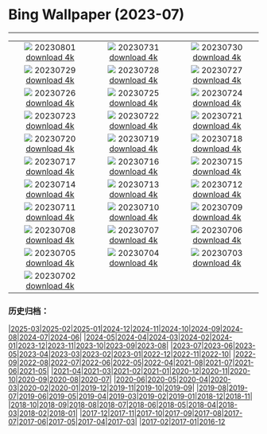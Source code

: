 # Bing Wallpaper (2023-07)
**************
| | | |
| :----: | :----: | :----: |
| ![](https://www.bing.com/th?id=OHR.Corse_FR-FR1073041933_1920x1080.jpg) 20230801 [download 4k](https://www.bing.com/th?id=OHR.Corse_FR-FR1073041933_UHD.jpg) | ![](https://www.bing.com/th?id=OHR.RockHouse_FR-FR0741762840_1920x1080.jpg) 20230731 [download 4k](https://www.bing.com/th?id=OHR.RockHouse_FR-FR0741762840_UHD.jpg) | ![](https://www.bing.com/th?id=OHR.PalouseHills_FR-FR4301002543_1920x1080.jpg) 20230730 [download 4k](https://www.bing.com/th?id=OHR.PalouseHills_FR-FR4301002543_UHD.jpg) |
| ![](https://www.bing.com/th?id=OHR.TigerIndia_FR-FR3985203091_1920x1080.jpg) 20230729 [download 4k](https://www.bing.com/th?id=OHR.TigerIndia_FR-FR3985203091_UHD.jpg) | ![](https://www.bing.com/th?id=OHR.SanBlasIslands_FR-FR9472873126_1920x1080.jpg) 20230728 [download 4k](https://www.bing.com/th?id=OHR.SanBlasIslands_FR-FR9472873126_UHD.jpg) | ![](https://www.bing.com/th?id=OHR.ParisLouvre_FR-FR5432483778_1920x1080.jpg) 20230727 [download 4k](https://www.bing.com/th?id=OHR.ParisLouvre_FR-FR5432483778_UHD.jpg) |
| ![](https://www.bing.com/th?id=OHR.MangrovePark_FR-FR4639124985_1920x1080.jpg) 20230726 [download 4k](https://www.bing.com/th?id=OHR.MangrovePark_FR-FR4639124985_UHD.jpg) | ![](https://www.bing.com/th?id=OHR.LasLagunas_FR-FR3669539536_1920x1080.jpg) 20230725 [download 4k](https://www.bing.com/th?id=OHR.LasLagunas_FR-FR3669539536_UHD.jpg) | ![](https://www.bing.com/th?id=OHR.ZebraCousins_FR-FR2999033632_1920x1080.jpg) 20230724 [download 4k](https://www.bing.com/th?id=OHR.ZebraCousins_FR-FR2999033632_UHD.jpg) |
| ![](https://www.bing.com/th?id=OHR.TeaEstate_FR-FR1261818275_1920x1080.jpg) 20230723 [download 4k](https://www.bing.com/th?id=OHR.TeaEstate_FR-FR1261818275_UHD.jpg) | ![](https://www.bing.com/th?id=OHR.HammockDay_FR-FR0846527389_1920x1080.jpg) 20230722 [download 4k](https://www.bing.com/th?id=OHR.HammockDay_FR-FR0846527389_UHD.jpg) | ![](https://www.bing.com/th?id=OHR.BridgeNorway_FR-FR0244724672_1920x1080.jpg) 20230721 [download 4k](https://www.bing.com/th?id=OHR.BridgeNorway_FR-FR0244724672_UHD.jpg) |
| ![](https://www.bing.com/th?id=OHR.MoonDayArtemis_FR-FR9915827128_1920x1080.jpg) 20230720 [download 4k](https://www.bing.com/th?id=OHR.MoonDayArtemis_FR-FR9915827128_UHD.jpg) | ![](https://www.bing.com/th?id=OHR.CrescentLake_FR-FR9533506329_1920x1080.jpg) 20230719 [download 4k](https://www.bing.com/th?id=OHR.CrescentLake_FR-FR9533506329_UHD.jpg) | ![](https://www.bing.com/th?id=OHR.BucerosBicornis_FR-FR2890975203_1920x1080.jpg) 20230718 [download 4k](https://www.bing.com/th?id=OHR.BucerosBicornis_FR-FR2890975203_UHD.jpg) |
| ![](https://www.bing.com/th?id=OHR.CavanCastle_FR-FR1987421651_1920x1080.jpg) 20230717 [download 4k](https://www.bing.com/th?id=OHR.CavanCastle_FR-FR1987421651_UHD.jpg) | ![](https://www.bing.com/th?id=OHR.BearHoleBrook_FR-FR1214130795_1920x1080.jpg) 20230716 [download 4k](https://www.bing.com/th?id=OHR.BearHoleBrook_FR-FR1214130795_UHD.jpg) | ![](https://www.bing.com/th?id=OHR.AvignonPope_FR-FR9286778521_1920x1080.jpg) 20230715 [download 4k](https://www.bing.com/th?id=OHR.AvignonPope_FR-FR9286778521_UHD.jpg) |
| ![](https://www.bing.com/th?id=OHR.BastilleDay_FR-FR9015357595_1920x1080.jpg) 20230714 [download 4k](https://www.bing.com/th?id=OHR.BastilleDay_FR-FR9015357595_UHD.jpg) | ![](https://www.bing.com/th?id=OHR.ZhangyeGeopark_FR-FR4605249470_1920x1080.jpg) 20230713 [download 4k](https://www.bing.com/th?id=OHR.ZhangyeGeopark_FR-FR4605249470_UHD.jpg) | ![](https://www.bing.com/th?id=OHR.NakupendaBeach_FR-FR4192491040_1920x1080.jpg) 20230712 [download 4k](https://www.bing.com/th?id=OHR.NakupendaBeach_FR-FR4192491040_UHD.jpg) |
| ![](https://www.bing.com/th?id=OHR.WorldPopDay_FR-FR3886647732_1920x1080.jpg) 20230711 [download 4k](https://www.bing.com/th?id=OHR.WorldPopDay_FR-FR3886647732_UHD.jpg) | ![](https://www.bing.com/th?id=OHR.SomersetLavender_FR-FR5291650955_1920x1080.jpg) 20230710 [download 4k](https://www.bing.com/th?id=OHR.SomersetLavender_FR-FR5291650955_UHD.jpg) | ![](https://www.bing.com/th?id=OHR.MoselleRiver_FR-FR3280555983_1920x1080.jpg) 20230709 [download 4k](https://www.bing.com/th?id=OHR.MoselleRiver_FR-FR3280555983_UHD.jpg) |
| ![](https://www.bing.com/th?id=OHR.Holidays_FR-FR3009549793_1920x1080.jpg) 20230708 [download 4k](https://www.bing.com/th?id=OHR.Holidays_FR-FR3009549793_UHD.jpg) | ![](https://www.bing.com/th?id=OHR.CocoaPods_FR-FR2382052379_1920x1080.jpg) 20230707 [download 4k](https://www.bing.com/th?id=OHR.CocoaPods_FR-FR2382052379_UHD.jpg) | ![](https://www.bing.com/th?id=OHR.KissingPenguins_FR-FR5209643436_1920x1080.jpg) 20230706 [download 4k](https://www.bing.com/th?id=OHR.KissingPenguins_FR-FR5209643436_UHD.jpg) |
| ![](https://www.bing.com/th?id=OHR.CorfuBeach_FR-FR0913715646_1920x1080.jpg) 20230705 [download 4k](https://www.bing.com/th?id=OHR.CorfuBeach_FR-FR0913715646_UHD.jpg) | ![](https://www.bing.com/th?id=OHR.CooperChapel_FR-FR0470140705_1920x1080.jpg) 20230704 [download 4k](https://www.bing.com/th?id=OHR.CooperChapel_FR-FR0470140705_UHD.jpg) | ![](https://www.bing.com/th?id=OHR.CoyoteBanff_FR-FR9574974199_1920x1080.jpg) 20230703 [download 4k](https://www.bing.com/th?id=OHR.CoyoteBanff_FR-FR9574974199_UHD.jpg) |
| ![](https://www.bing.com/th?id=OHR.HalfwayBoats_FR-FR9069255217_1920x1080.jpg) 20230702 [download 4k](https://www.bing.com/th?id=OHR.HalfwayBoats_FR-FR9069255217_UHD.jpg) |  |  |

### 历史归档：

|[2025-03](/../2025-03/2025-03.md)|[2025-02](/../2025-02/2025-02.md)|[2025-01](/../2025-01/2025-01.md)|[2024-12](/../2024-12/2024-12.md)|[2024-11](/../2024-11/2024-11.md)|[2024-10](/../2024-10/2024-10.md)|[2024-09](/../2024-09/2024-09.md)|[2024-08](/../2024-08/2024-08.md)|[2024-07](/../2024-07/2024-07.md)|[2024-06](/../2024-06/2024-06.md)|
|[2024-05](/../2024-05/2024-05.md)|[2024-04](/../2024-04/2024-04.md)|[2024-03](/../2024-03/2024-03.md)|[2024-02](/../2024-02/2024-02.md)|[2024-01](/../2024-01/2024-01.md)|[2023-12](/../2023-12/2023-12.md)|[2023-11](/../2023-11/2023-11.md)|[2023-10](/../2023-10/2023-10.md)|[2023-09](/../2023-09/2023-09.md)|[2023-08](/../2023-08/2023-08.md)|
|[2023-07](/2023-07.md)|[2023-06](/../2023-06/2023-06.md)|[2023-05](/../2023-05/2023-05.md)|[2023-04](/../2023-04/2023-04.md)|[2023-03](/../2023-03/2023-03.md)|[2023-02](/../2023-02/2023-02.md)|[2023-01](/../2023-01/2023-01.md)|[2022-12](/../2022-12/2022-12.md)|[2022-11](/../2022-11/2022-11.md)|[2022-10](/../2022-10/2022-10.md)|
|[2022-09](/../2022-09/2022-09.md)|[2022-08](/../2022-08/2022-08.md)|[2022-07](/../2022-07/2022-07.md)|[2022-06](/../2022-06/2022-06.md)|[2022-05](/../2022-05/2022-05.md)|[2022-04](/../2022-04/2022-04.md)|[2021-08](/../2021-08/2021-08.md)|[2021-07](/../2021-07/2021-07.md)|[2021-06](/../2021-06/2021-06.md)|[2021-05](/../2021-05/2021-05.md)|
|[2021-04](/../2021-04/2021-04.md)|[2021-03](/../2021-03/2021-03.md)|[2021-02](/../2021-02/2021-02.md)|[2021-01](/../2021-01/2021-01.md)|[2020-12](/../2020-12/2020-12.md)|[2020-11](/../2020-11/2020-11.md)|[2020-10](/../2020-10/2020-10.md)|[2020-09](/../2020-09/2020-09.md)|[2020-08](/../2020-08/2020-08.md)|[2020-07](/../2020-07/2020-07.md)|
|[2020-06](/../2020-06/2020-06.md)|[2020-05](/../2020-05/2020-05.md)|[2020-04](/../2020-04/2020-04.md)|[2020-03](/../2020-03/2020-03.md)|[2020-02](/../2020-02/2020-02.md)|[2020-01](/../2020-01/2020-01.md)|[2019-12](/../2019-12/2019-12.md)|[2019-11](/../2019-11/2019-11.md)|[2019-10](/../2019-10/2019-10.md)|[2019-09](/../2019-09/2019-09.md)|
|[2019-08](/../2019-08/2019-08.md)|[2019-07](/../2019-07/2019-07.md)|[2019-06](/../2019-06/2019-06.md)|[2019-05](/../2019-05/2019-05.md)|[2019-04](/../2019-04/2019-04.md)|[2019-03](/../2019-03/2019-03.md)|[2019-02](/../2019-02/2019-02.md)|[2019-01](/../2019-01/2019-01.md)|[2018-12](/../2018-12/2018-12.md)|[2018-11](/../2018-11/2018-11.md)|
|[2018-10](/../2018-10/2018-10.md)|[2018-09](/../2018-09/2018-09.md)|[2018-08](/../2018-08/2018-08.md)|[2018-07](/../2018-07/2018-07.md)|[2018-06](/../2018-06/2018-06.md)|[2018-05](/../2018-05/2018-05.md)|[2018-04](/../2018-04/2018-04.md)|[2018-03](/../2018-03/2018-03.md)|[2018-02](/../2018-02/2018-02.md)|[2018-01](/../2018-01/2018-01.md)|
|[2017-12](/../2017-12/2017-12.md)|[2017-11](/../2017-11/2017-11.md)|[2017-10](/../2017-10/2017-10.md)|[2017-09](/../2017-09/2017-09.md)|[2017-08](/../2017-08/2017-08.md)|[2017-07](/../2017-07/2017-07.md)|[2017-06](/../2017-06/2017-06.md)|[2017-05](/../2017-05/2017-05.md)|[2017-04](/../2017-04/2017-04.md)|[2017-03](/../2017-03/2017-03.md)|
|[2017-02](/../2017-02/2017-02.md)|[2017-01](/../2017-01/2017-01.md)|[2016-12](/../2016-12/2016-12.md)